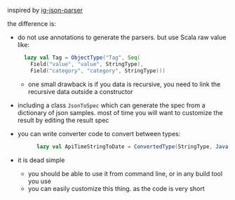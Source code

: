 
inspired by [ig-json-parser](https://github.com/Instagram/ig-json-parser)

the difference is:

* do not use annotations to generate the parsers. but use Scala raw value like:
    ```scala
      lazy val Tag = ObjectType("Tag", Seq(
        Field("value", "value", StringType),
        Field("category", "category", StringType)))
    ```

    * one small drawback is if you data is recursive, you need to link the recursive data outside a constructor

* including a class `JsonToSpec` which can generate the spec from a dictionary of json samples. most of time you will want to customize the result by editing the result spec
* you can write converter code to convert between types:

    ```scala
          lazy val ApiTimeStringToDate = ConvertedType(StringType, JavaObjectType("java.util.Date"), "ApiTimeStringToDate", "DateToApiTimeString")
    ```
* it is dead simple
    * you should be able to use it from command line, or in any build tool you use
    * you can easily customize this thing. as the code is very short
